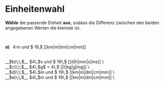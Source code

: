 <!--
version:  0.0.1

language: de

@style
input {
    text-align: center;
}

.flex-container {
    display: flex;
    flex-wrap: wrap;
    align-items: stretch;
    gap: 20px;
}

.flex-child {
    flex: 1;
    min-width: 350px;
    margin-right: 20px;
}

@media (max-width: 400px) {
    .flex-child {
        flex: 100%;
        margin-right: 0;
    }
}
@end

formula: \carry   \textcolor{red}{\scriptsize #1}
formula: \digit   \rlap{\carry{#1}}\phantom{#2}#2
formula: \permil  \text{‰}

import: https://raw.githubusercontent.com/LiaTemplates/Tikz-Jax/main/README.md

script: https://cdn.jsdelivr.net/gh/LiaTemplates/Tikz-Jax@main/dist/index.js


tags: Einheiten, Länge, Masse, Zeit, sehr leich, sehr niedrig, Angeben

comment: Wähle die richtige Einheit aus, um den kleinsten Unterschied richtig darzustellen.

author: Martin Lommatzsch

-->




# Einheitenwahl


**Wähle** die passende Einheit **aus**, sodass die Differenz zwischen den beiden angegebenen Werten die kleinste ist.

<br>

<section class="flex-container">

<div class="flex-child">

__$a)\;\;$__ $4\,$m und $ 19\,$ [[km|m|dm|cm|mm]] \
<br>
</div>
<div class="flex-child">
__$b)\;\;$__ $4\,$s und $ 19\,$ [[d|h|min|s|ms]] \
<br>
</div>
<div class="flex-child">
__$c)\;\;$__ $4\,$g$ = 4\,$ [[t|kg|g|mg]] \
<br>
</div>
<div class="flex-child">
__$d)\;\;$__ $4\,$m und $ 19\,$ [[km|m|dm|cm|mm]] \
<br>
</div>
<div class="flex-child">
__$e)\;\;$__ $4\,$m und $ 19\,$ [[km|m|dm|cm|mm]] \
<br>

</div>


</section>

<br>
<br>
<br>
<br>
<br>
